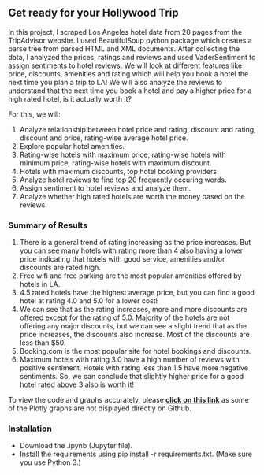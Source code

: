 ## Get ready for your Hollywood Trip
In this project, I scraped Los Angeles hotel data from 20 pages from the TripAdvisor website. I used BeautifulSoup python package which creates a parse tree from parsed HTML and XML documents. After collecting the data, I analyzed the prices, ratings and reviews and used VaderSentiment to assign sentiments to hotel reviews. 
We will look at different features like price, discounts, amenities and rating which will help you book a hotel the next time you plan a trip to LA! We will also analyze the reviews to understand that the next time you book a hotel and pay a higher price for a high rated hotel, is it actually worth it?

For this, we will:
1. Analyze relationship between hotel price and rating, discount and rating, discount and price, rating-wise average hotel price.
2. Explore popular hotel amenities.
3. Rating-wise hotels with maximum price, rating-wise hotels with minimum price, rating-wise hotels with maximum discount.
4. Hotels with maximum discounts, top hotel booking providers.
5. Analyze hotel reviews to find top 20 frequently occuring words.
6. Assign sentiment to hotel reviews and analyze them.
7. Analyze whether high rated hotels are worth the money based on the reviews.

### Summary of Results
1. There is a general trend of rating increasing as the price increases. But you can see many hotels with rating more than 4 also having a lower price indicating that hotels with good service, amenities and/or discounts are rated high.
2. Free wifi and free parking are the most popular amenities offered by hotels in LA.
3. 4.5 rated hotels have the highest average price, but you can find a good hotel at rating 4.0 and 5.0 for a lower cost!
4. We can see that as the rating increases, more and more discounts are offered except for the rating of 5.0. Majority of the hotels are not offering any major discounts, but we can see a slight trend that as the price increases, the discounts also increase. Most of the discounts are less than $50.
5. Booking.com is the most popular site for hotel bookings and discounts.
6. Maximum hotels with rating 3.0 have a high number of reviews with positive sentiment. Hotels with rating less than 1.5 have more negative sentiments. So, we can conclude that slightly higher price for a good hotel rated above 3 also is worth it!

To view the code and graphs accurately, please __[click on this link](https://nbviewer.jupyter.org/github/phtelang/Get-ready-for-your-Hollywood-Trip/blob/master/Get%20ready%20for%20your%20Hollywood%20Trip%21.ipynb)__ as some of the Plotly graphs are not displayed directly on Github.

### Installation
- Download the .ipynb (Jupyter file).
- Install the requirements using pip install -r requirements.txt. (Make sure you use Python 3.) 
